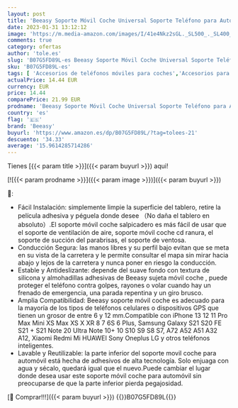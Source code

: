 ```yaml
---
layout: post
title: 'Beeasy Soporte Móvil Coche Universal Soporte Teléfono para Auto Phone Holder Car Mount Antideslizante Salpicadero para iPhone 13 12 11 Pro MAX XS X XR 8 7 6 6S Plus Samsung Galaxy Huawei OnePlus'
date: 2023-01-31 13:12:12
image: 'https://m.media-amazon.com/images/I/41e4Nkz2sGL._SL500_._SL400_.jpg'
comments: true
category: ofertas
author: 'tole.es'
slug: 'B07G5FD89L-es Beeasy Soporte Móvil Coche Universal Soporte Teléfono para...'
sku: 'B07G5FD89L-es'
tags: [ 'Accesorios de teléfonos móviles para coches','Accesorios para móviles','Comunicación móvil y accesorios','Cunas de teléfonos móviles para coches','Electrónica','beeasy','iphone','🇪🇸', ]
actualPrice: 14.44 EUR
currency: EUR
price: 14.44
comparePrice: 21.99 EUR
prodname: 'Beeasy Soporte Móvil Coche Universal Soporte Teléfono para Auto Phone Holder Car Mount Antideslizante Salpicadero para iPhone 13 12 11 Pro MAX XS X XR 8 7 6 6S Plus Samsung Galaxy Huawei OnePlus'
country: 'es'
flag: '🇪🇸'
brand: 'Beeasy'
buyurl: 'https://www.amazon.es/dp/B07G5FD89L/?tag=tolees-21'
descuento: '34.33'
average: '15.9614285714286'
---
```


Tienes [{{< param title >}}]({{< param buyurl >}}) aqui!

[![{{< param prodname >}}]({{< param image >}})]({{< param buyurl >}})

🔎:

- Fácil Instalación: simplemente limpie la superficie del tablero, retire la película adhesiva y péguela donde desee （No daña el tablero en absoluto）.El soporte móvil coche salpicadero es más fácil de usar que el soporte de ventilación de aire, soporte móvil coche cd ranura, el soporte de succión del parabrisas, el soporte de ventosa.
- Conducción Segura: las manos libres y su perfil bajo evitan que se meta en su vista de la carretera y le permite consultar el mapa sin mirar hacia abajo y lejos de la carretera y nunca poner en riesgo la conducción.
- Estable y Antideslizante: depende del suave fondo con textura de silicona y almohadillas adhesivas de Beeasy sujeta móvil coche , puede proteger el teléfono contra golpes, rayones o volar cuando hay un frenado de emergencia, una parada repentina y un giro brusco.
- Amplia Compatibilidad: Beeasy soporte móvil coche es adecuado para la mayoría de los tipos de teléfonos celulares o dispositivos GPS que tienen un grosor de entre 6 y 12 mm.Compatible con iPhone 13 12 11 Pro Max Mini XS Max XS X XR 8 7 6S 6 Plus, Samsung Galaxy S21 S20 FE S21 + S21 Note 20 Ultra Note 10+ 10 S10 S9 S8 S7, A72 A52 A51 A32 A12, Xiaomi Redmi Mi HUAWEI Sony Oneplus LG y otros teléfonos inteligentes.
- Lavable y Reutilizable: la parte inferior del soporte movil coche para automóvil está hecha de adhesivos de alta tecnología. Solo enjuaga con agua y sécalo, quedará igual que el nuevo.Puede cambiar el lugar donde desea usar este soporte móvil coche para automóvil sin preocuparse de que la parte inferior pierda pegajosidad.

[🛒 Comprar!!!]({{< param buyurl >}})
{{<world>}}B07G5FD89L{{</world>}}
